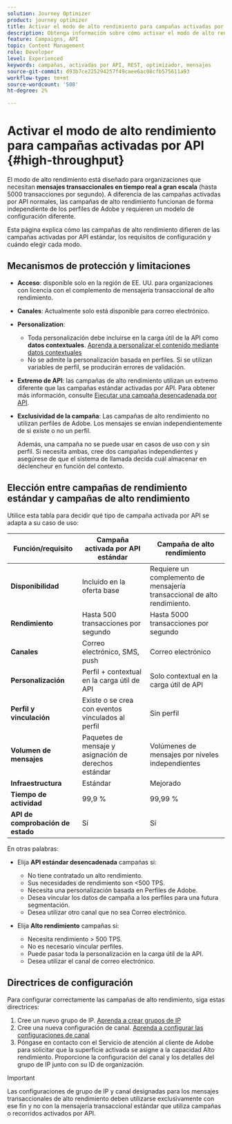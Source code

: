 ```yaml
---
solution: Journey Optimizer
product: journey optimizer
title: Activar el modo de alto rendimiento para campañas activadas por API
description: Obtenga información sobre cómo activar el modo de alto rendimiento para campañas activadas por API.
feature: Campaigns, API
topic: Content Management
role: Developer
level: Experienced
keywords: campañas, activadas por API, REST, optimizador, mensajes
source-git-commit: d93b7ce225294257f49caee6ac08cfb575611a93
workflow-type: tm+mt
source-wordcount: '508'
ht-degree: 2%

---
```



# Activar el modo de alto rendimiento para campañas activadas por API {#high-throughput}

El modo de alto rendimiento está diseñado para organizaciones que necesitan **mensajes transaccionales en tiempo real a gran escala** (hasta 5000 transacciones por segundo). A diferencia de las campañas activadas por API normales, las campañas de alto rendimiento funcionan de forma independiente de los perfiles de Adobe y requieren un modelo de configuración diferente.

Esta página explica cómo las campañas de alto rendimiento difieren de las campañas activadas por API estándar, los requisitos de configuración y cuándo elegir cada modo.

## Mecanismos de protección y limitaciones

* **Acceso**: disponible solo en la región de EE. UU. para organizaciones con licencia con el complemento de mensajería transaccional de alto rendimiento.

* **Canales**: Actualmente solo está disponible para correo electrónico.

* **Personalization**:

   * Toda personalización debe incluirse en la carga útil de la API como **datos contextuales**. [Aprenda a personalizar el contenido mediante datos contextuales](../campaigns/api-triggered-campaign-action.md#contextual)
   * No se admite la personalización basada en perfiles. Si se utilizan variables de perfil, se producirán errores de validación.

* **Extremo de API**: las campañas de alto rendimiento utilizan un extremo diferente que las campañas estándar activadas por API. Para obtener más información, consulte [Ejecutar una campaña desencadenada por API](../campaigns/trigger-campaigns.md#trigger).

* **Exclusividad de la campaña**: Las campañas de alto rendimiento no utilizan perfiles de Adobe. Los mensajes se envían independientemente de si existe o no un perfil.

  Además, una campaña no se puede usar en casos de uso con y sin perfil. Si necesita ambas, cree dos campañas independientes y asegúrese de que el sistema de llamada decida cuál almacenar en déclencheur en función del contexto.

## Elección entre campañas de rendimiento estándar y campañas de alto rendimiento

Utilice esta tabla para decidir qué tipo de campaña activada por API se adapta a su caso de uso:

| Función/requisito | Campaña activada por API estándar | Campaña de alto rendimiento |
|------------------------|---------------------------------|---------------------------|
| **Disponibilidad** | Incluido en la oferta base | Requiere un complemento de mensajería transaccional de alto rendimiento. |
| **Rendimiento** | Hasta 500 transacciones por segundo | Hasta 5000 transacciones por segundo |
| **Canales** | Correo electrónico, SMS, push | Correo electrónico |
| **Personalización** | Perfil + contextual en la carga útil de API | Solo contextual en la carga útil de API |
| **Perfil y vinculación** | Existe o se crea con eventos vinculados al perfil | Sin perfil |
| **Volumen de mensajes** | Paquetes de mensaje y asignación de derechos estándar | Volúmenes de mensajes por niveles independientes |
| **Infraestructura** | Estándar | Mejorado |
| **Tiempo de actividad** | 99,9 % | 99,99 % |
| **API de comprobación de estado** | Sí | Sí |

En otras palabras:

* Elija **API estándar desencadenada** campañas si:
   * No tiene contratado un alto rendimiento.
   * Sus necesidades de rendimiento son &lt;500 TPS.
   * Necesita una personalización basada en Perfiles de Adobe.
   * Desea vincular los datos de campaña a los perfiles para una futura segmentación.
   * Desea utilizar otro canal que no sea Correo electrónico.

* Elija **Alto rendimiento** campañas si:
   * Necesita rendimiento > 500 TPS.
   * No es necesario vincular perfiles.
   * Puede pasar toda la personalización en la carga útil de la API.
   * Desea utilizar el canal de correo electrónico.

## Directrices de configuración

Para configurar correctamente las campañas de alto rendimiento, siga estas directrices:

1. Cree un nuevo grupo de IP. [Aprenda a crear grupos de IP](../configuration/ip-pools.md)
1. Cree una nueva configuración de canal. [Aprenda a configurar las configuraciones de canal](../configuration/channel-surfaces.md)
1. Póngase en contacto con el Servicio de atención al cliente de Adobe para solicitar que la superficie activada se asigne a la capacidad Alto rendimiento. Proporcione la configuración del canal y los detalles del grupo de IP junto con su ID de organización.

>[!IMPORTANT]
>
>Las configuraciones de grupo de IP y canal designadas para los mensajes transaccionales de alto rendimiento deben utilizarse exclusivamente con ese fin y no con la mensajería transaccional estándar que utiliza campañas o recorridos activados por API.
